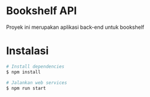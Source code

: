# Bookshelf API
Proyek ini merupakan aplikasi back-end untuk bookshelf

# Instalasi
```bash
# Install dependencies
$ npm install

# Jalankan web services
$ npm run start
```
